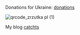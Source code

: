 Donations for Ukraine:
[donations](https://zrzutka.pl/en/pthyet)

![qrcode_zrzutka pl (1)](https://user-images.githubusercontent.com/16646733/215728493-b6833900-b289-4679-b8ce-269350c321ca.png)


My blog [catchts](https://catchts.com/)
